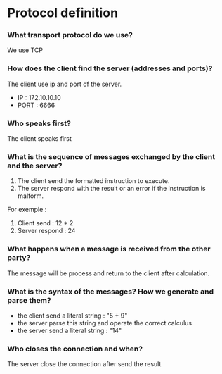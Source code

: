 # Protocol definition
### What transport protocol do we use?
We use TCP

### How does the client find the server (addresses and ports)?
The client use ip and port of the server.
- IP : 172.10.10.10
- PORT  : 6666 
### Who speaks first?
The client speaks first

### What is the sequence of messages exchanged by the client and the server?
1. The client send the formatted instruction to execute.
2. The server respond with the result or an error if the instruction is malform.

For exemple :
1. Client send : 12 * 2
2. Server respond : 24

### What happens when a message is received from the other party?
The message will be process and return to the client after calculation.

### What is the syntax of the messages? How we generate and parse them?
- the client send a literal string : "5 + 9"
- the server parse this string and operate the correct calculus
- the server send a literal string : "14"

### Who closes the connection and when?
The server close the connection after send the result